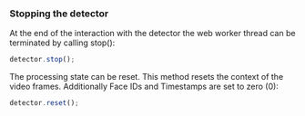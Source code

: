### Stopping the detector

At the end of the interaction with the detector the web worker thread can be terminated by calling stop():

```js
detector.stop();
```

The processing state can be reset. This method resets the context of the video frames. Additionally Face IDs and Timestamps are set to zero (0):

```js
detector.reset();
```
